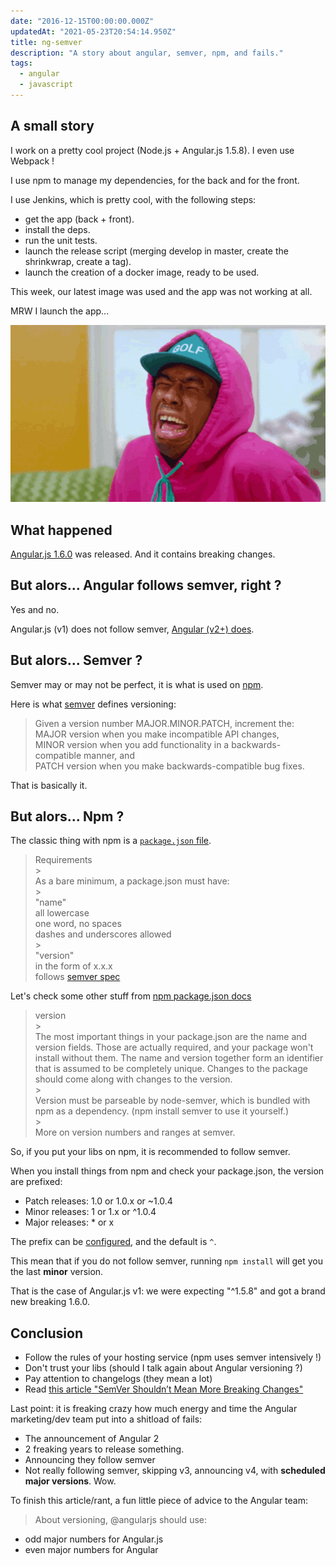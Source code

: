 ```yaml
---
date: "2016-12-15T00:00:00.000Z"
updatedAt: "2021-05-23T20:54:14.950Z"
title: ng-semver
description: "A story about angular, semver, npm, and fails."
tags:
  - angular
  - javascript
---
```


## A small story

I work on a pretty cool project (Node.js + Angular.js 1.5.8). I even use Webpack !

I use npm to manage my dependencies, for the back and for the front.

I use Jenkins, which is pretty cool, with the following steps:

- get the app (back + front).
- install the deps.
- run the unit tests.
- launch the release script (merging develop in master, create the shrinkwrap, create a tag).
- launch the creation of a docker image, ready to be used.

This week, our latest image was used and the app was not working at all.

MRW I launch the app...

![cry](../../../public/assets/contentful/4OMh606Nh4UnwMBFshSchJ/fce512bc338d1322d312eaefe05b2ac4/cry.gif)

## What happened

[Angular.js 1.6.0](https://github.com/angular/angular.js/blob/master/CHANGELOG.md#160-rainbow-tsunami-2016-12-08) was released. And it contains breaking changes.

## But alors... Angular follows semver, right ?

Yes and no.

Angular.js (v1) does not follow semver, [Angular (v2+) does](http://angularjs.blogspot.fr/2016/10/versioning-and-releasing-angular.html).

## But alors... Semver ?

Semver may or may not be perfect, it is what is used on [npm](https://npmjs.com/).

Here is what [semver](http://semver.org/) defines versioning:

> Given a version number MAJOR.MINOR.PATCH, increment the:<br>
> MAJOR version when you make incompatible API changes,<br>
> MINOR version when you add functionality in a backwards-compatible manner, and<br>
> PATCH version when you make backwards-compatible bug fixes.

That is basically it.

## But alors... Npm ?

The classic thing with npm is a [`package.json` file](https://docs.npmjs.com/getting-started/using-a-package.json).

> Requirements<br> > <br>
> As a bare minimum, a package.json must have:<br> > <br>
> "name"<br>
> all lowercase<br>
> one word, no spaces<br>
> dashes and underscores allowed<br> > <br>
> "version"<br>
> in the form of x.x.x<br>
> follows [semver spec](https://docs.npmjs.com/getting-started/semantic-versioning)<br>

Let's check some other stuff from [npm package.json docs](https://docs.npmjs.com/files/package.json)

> version<br> > <br>
> The most important things in your package.json are the name and version fields. Those are actually required, and your package won't install without them. The name and version together form an identifier that is assumed to be completely unique. Changes to the package should come along with changes to the version.<br> > <br>
> Version must be parseable by node-semver, which is bundled with npm as a dependency. (npm install semver to use it yourself.)<br> > <br>
> More on version numbers and ranges at semver.<br>

So, if you put your libs on npm, it is recommended to follow semver.

When you install things from npm and check your package.json, the version are prefixed:

- Patch releases: 1.0 or 1.0.x or ~1.0.4
- Minor releases: 1 or 1.x or ^1.0.4
- Major releases: \* or x

The prefix can be [configured](https://docs.npmjs.com/misc/config#save-prefix), and the default is `^`.

This mean that if you do not follow semver, running `npm install` will get you the last **minor** version.

That is the case of Angular.js v1: we were expecting "^1.5.8" and got a brand new breaking 1.6.0.

## Conclusion

- Follow the rules of your hosting service (npm uses semver intensively !)
- Don't trust your libs (should I talk again about Angular versioning ?)
- Pay attention to changelogs (they mean a lot)
- Read [this article "SemVer Shouldn’t Mean More Breaking Changes"](https://medium.com/@tomdale/semver-shouldnt-mean-more-breaking-changes-abfb7990dbab)

Last point: it is freaking crazy how much energy and time the Angular marketing/dev team put into a shitload of fails:

- The announcement of Angular 2
- 2 freaking years to release something.
- Announcing they follow semver
- Not really following semver, skipping v3, announcing v4, with **scheduled major versions**. Wow.

To finish this article/rant, a fun little piece of advice to the Angular team:

> About versioning, @angularjs should use:<br>

- odd major numbers for Angular.js<br>
- even major numbers for Angular<br>
